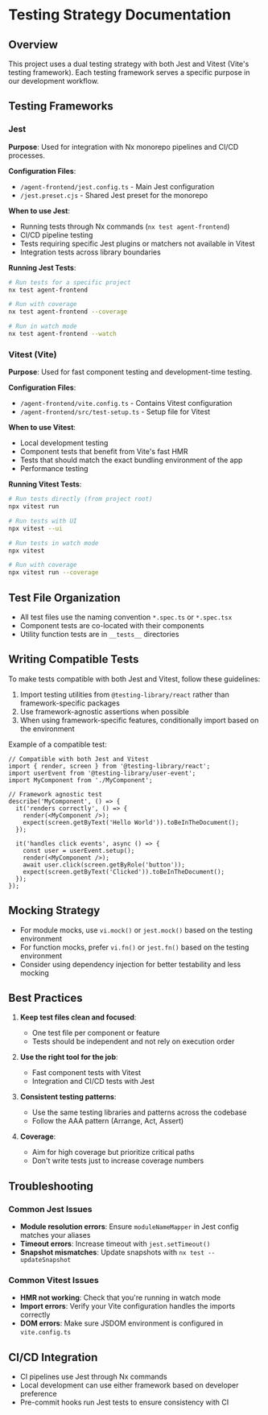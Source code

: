 # Testing Strategy Documentation

## Overview

This project uses a dual testing strategy with both Jest and Vitest (Vite's testing framework). Each testing framework serves a specific purpose in our development workflow.

## Testing Frameworks

### Jest

**Purpose**: Used for integration with Nx monorepo pipelines and CI/CD processes.

**Configuration Files**:
- `/agent-frontend/jest.config.ts` - Main Jest configuration
- `/jest.preset.cjs` - Shared Jest preset for the monorepo

**When to use Jest**:
- Running tests through Nx commands (`nx test agent-frontend`)
- CI/CD pipeline testing
- Tests requiring specific Jest plugins or matchers not available in Vitest
- Integration tests across library boundaries

**Running Jest Tests**:
```bash
# Run tests for a specific project
nx test agent-frontend

# Run with coverage
nx test agent-frontend --coverage

# Run in watch mode
nx test agent-frontend --watch
```

### Vitest (Vite)

**Purpose**: Used for fast component testing and development-time testing.

**Configuration Files**:
- `/agent-frontend/vite.config.ts` - Contains Vitest configuration
- `/agent-frontend/src/test-setup.ts` - Setup file for Vitest

**When to use Vitest**:
- Local development testing
- Component tests that benefit from Vite's fast HMR
- Tests that should match the exact bundling environment of the app
- Performance testing

**Running Vitest Tests**:
```bash
# Run tests directly (from project root)
npx vitest run

# Run tests with UI
npx vitest --ui

# Run tests in watch mode
npx vitest

# Run with coverage
npx vitest run --coverage
```

## Test File Organization

- All test files use the naming convention `*.spec.ts` or `*.spec.tsx`
- Component tests are co-located with their components
- Utility function tests are in `__tests__` directories

## Writing Compatible Tests

To make tests compatible with both Jest and Vitest, follow these guidelines:

1. Import testing utilities from `@testing-library/react` rather than framework-specific packages
2. Use framework-agnostic assertions when possible
3. When using framework-specific features, conditionally import based on the environment

Example of a compatible test:

```tsx
// Compatible with both Jest and Vitest
import { render, screen } from '@testing-library/react';
import userEvent from '@testing-library/user-event';
import MyComponent from './MyComponent';

// Framework agnostic test
describe('MyComponent', () => {
  it('renders correctly', () => {
    render(<MyComponent />);
    expect(screen.getByText('Hello World')).toBeInTheDocument();
  });

  it('handles click events', async () => {
    const user = userEvent.setup();
    render(<MyComponent />);
    await user.click(screen.getByRole('button'));
    expect(screen.getByText('Clicked')).toBeInTheDocument();
  });
});
```

## Mocking Strategy

- For module mocks, use `vi.mock()` or `jest.mock()` based on the testing environment
- For function mocks, prefer `vi.fn()` or `jest.fn()` based on the testing environment
- Consider using dependency injection for better testability and less mocking

## Best Practices

1. **Keep test files clean and focused**:
   - One test file per component or feature
   - Tests should be independent and not rely on execution order

2. **Use the right tool for the job**:
   - Fast component tests with Vitest
   - Integration and CI/CD tests with Jest

3. **Consistent testing patterns**:
   - Use the same testing libraries and patterns across the codebase
   - Follow the AAA pattern (Arrange, Act, Assert)

4. **Coverage**:
   - Aim for high coverage but prioritize critical paths
   - Don't write tests just to increase coverage numbers

## Troubleshooting

### Common Jest Issues

- **Module resolution errors**: Ensure `moduleNameMapper` in Jest config matches your aliases
- **Timeout errors**: Increase timeout with `jest.setTimeout()`
- **Snapshot mismatches**: Update snapshots with `nx test --updateSnapshot`

### Common Vitest Issues

- **HMR not working**: Check that you're running in watch mode
- **Import errors**: Verify your Vite configuration handles the imports correctly
- **DOM errors**: Make sure JSDOM environment is configured in `vite.config.ts`

## CI/CD Integration

- CI pipelines use Jest through Nx commands
- Local development can use either framework based on developer preference
- Pre-commit hooks run Jest tests to ensure consistency with CI
